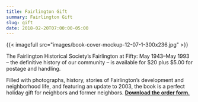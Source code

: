 ```yaml
---
title: Fairlington Gift
summary: Fairlington Gift
slug: gift
date: 2018-02-20T07:00:00-05:00
---
```


{{< imagefull src="images/book-cover-mockup-12-07-1-300x236.jpg" >}}

The Fairlington Historical Society’s Fairlington at Fifty: May 1943–May 1993 – the definitive history of our community – is available for $20 plus $5.00 for postage and handling.

Filled with photographs, history, stories of Fairlington’s development and neighborhood life, and featuring an update to 2003, the book is a perfect holiday gift for neighbors and former neighbors. **[Download the order form.](images/Fairlington-at-50-CF-Memorial-Edition-Order-Form.doc)**